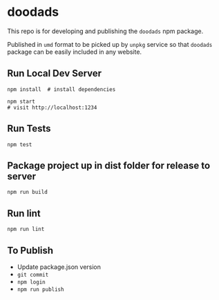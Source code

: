 # doodads

This repo is for developing and publishing the `doodads` npm package.

Published in `umd` format to be picked up by `unpkg` service so that `doodads` package can be easily included in any website.

## Run Local Dev Server

    npm install  # install dependencies

    npm start
    # visit http://localhost:1234

## Run Tests

    npm test

## Package project up in dist folder for release to server

    npm run build

## Run lint

    npm run lint

## To Publish

* Update package.json version
* `git commit`
* `npm login`
* `npm run publish`
